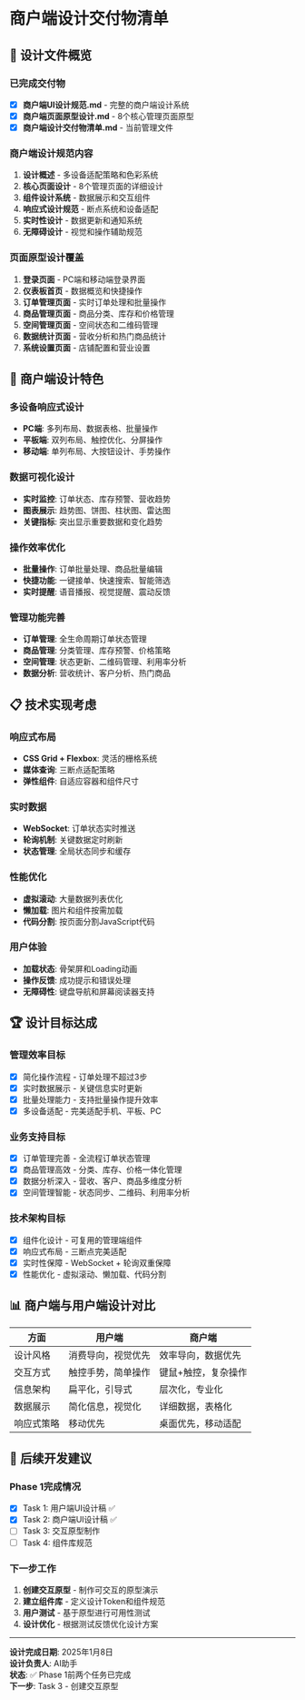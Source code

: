 # 商户端设计交付物清单

## 🎨 设计文件概览

### 已完成交付物
- [x] **商户端UI设计规范.md** - 完整的商户端设计系统
- [x] **商户端页面原型设计.md** - 8个核心管理页面原型
- [x] **商户端设计交付物清单.md** - 当前管理文件

### 商户端设计规范内容
1. **设计概述** - 多设备适配策略和色彩系统
2. **核心页面设计** - 8个管理页面的详细设计
3. **组件设计系统** - 数据展示和交互组件
4. **响应式设计规范** - 断点系统和设备适配
5. **实时性设计** - 数据更新和通知系统
6. **无障碍设计** - 视觉和操作辅助规范

### 页面原型设计覆盖
1. **登录页面** - PC端和移动端登录界面
2. **仪表板首页** - 数据概览和快捷操作
3. **订单管理页面** - 实时订单处理和批量操作
4. **商品管理页面** - 商品分类、库存和价格管理
5. **空间管理页面** - 空间状态和二维码管理
6. **数据统计页面** - 营收分析和热门商品统计
7. **系统设置页面** - 店铺配置和营业设置

## 🎯 商户端设计特色

### 多设备响应式设计
- **PC端**: 多列布局、数据表格、批量操作
- **平板端**: 双列布局、触控优化、分屏操作
- **移动端**: 单列布局、大按钮设计、手势操作

### 数据可视化设计
- **实时监控**: 订单状态、库存预警、营收趋势
- **图表展示**: 趋势图、饼图、柱状图、雷达图
- **关键指标**: 突出显示重要数据和变化趋势

### 操作效率优化
- **批量操作**: 订单批量处理、商品批量编辑
- **快捷功能**: 一键接单、快速搜索、智能筛选
- **实时提醒**: 语音播报、视觉提醒、震动反馈

### 管理功能完善
- **订单管理**: 全生命周期订单状态管理
- **商品管理**: 分类管理、库存预警、价格策略
- **空间管理**: 状态更新、二维码管理、利用率分析
- **数据分析**: 营收统计、客户分析、热门商品

## 📋 技术实现考虑

### 响应式布局
- **CSS Grid + Flexbox**: 灵活的栅格系统
- **媒体查询**: 三断点适配策略
- **弹性组件**: 自适应容器和组件尺寸

### 实时数据
- **WebSocket**: 订单状态实时推送
- **轮询机制**: 关键数据定时刷新
- **状态管理**: 全局状态同步和缓存

### 性能优化
- **虚拟滚动**: 大量数据列表优化
- **懒加载**: 图片和组件按需加载
- **代码分割**: 按页面分割JavaScript代码

### 用户体验
- **加载状态**: 骨架屏和Loading动画
- **操作反馈**: 成功提示和错误处理
- **无障碍性**: 键盘导航和屏幕阅读器支持

## 🏆 设计目标达成

### 管理效率目标
- [x] 简化操作流程 - 订单处理不超过3步
- [x] 实时数据展示 - 关键信息实时更新
- [x] 批量处理能力 - 支持批量操作提升效率
- [x] 多设备适配 - 完美适配手机、平板、PC

### 业务支持目标
- [x] 订单管理完善 - 全流程订单状态管理
- [x] 商品管理高效 - 分类、库存、价格一体化管理
- [x] 数据分析深入 - 营收、客户、商品多维度分析
- [x] 空间管理智能 - 状态同步、二维码、利用率分析

### 技术架构目标
- [x] 组件化设计 - 可复用的管理端组件
- [x] 响应式布局 - 三断点完美适配
- [x] 实时性保障 - WebSocket + 轮询双重保障
- [x] 性能优化 - 虚拟滚动、懒加载、代码分割

## 📊 商户端与用户端设计对比

| 方面 | 用户端 | 商户端 |
|------|--------|---------|
| 设计风格 | 消费导向，视觉优先 | 效率导向，数据优先 |
| 交互方式 | 触控手势，简单操作 | 键鼠+触控，复杂操作 |
| 信息架构 | 扁平化，引导式 | 层次化，专业化 |
| 数据展示 | 简化信息，视觉化 | 详细数据，表格化 |
| 响应式策略 | 移动优先 | 桌面优先，移动适配 |

## 🚀 后续开发建议

### Phase 1完成情况
- [x] Task 1: 用户端UI设计稿 ✅
- [x] Task 2: 商户端UI设计稿 ✅
- [ ] Task 3: 交互原型制作
- [ ] Task 4: 组件库规范

### 下一步工作
1. **创建交互原型** - 制作可交互的原型演示
2. **建立组件库** - 定义设计Token和组件规范
3. **用户测试** - 基于原型进行可用性测试
4. **设计优化** - 根据测试反馈优化设计方案

---

**设计完成日期**: 2025年1月8日  
**设计负责人**: AI助手  
**状态**: ✅ Phase 1前两个任务已完成  
**下一步**: Task 3 - 创建交互原型

